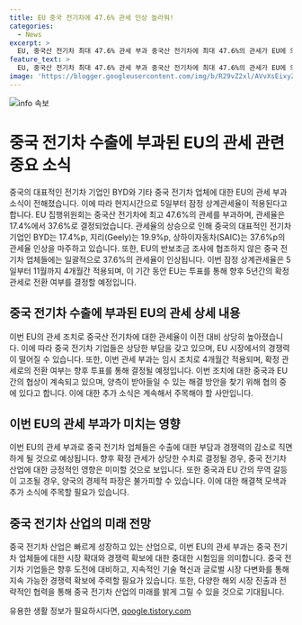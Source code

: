 ```yaml
---
title: EU 중국 전기차에 47.6% 관세 인상 놀라워!
categories:
  - News
excerpt: >
  EU, 중국산 전기차 최대 47.6% 관세 부과 중국산 전기차에 최대 47.6%의 관세가 EU에 의해 부과되었다. EU 집행위원회는 중국산 전기차에 잠정 상계관세율을 17.4%~37.6%로 결정했으며, 이는 이전 대비 소폭 하향됐다. BYD는 17.4%p, 지리(Geely)는 19.9%p, 상하이자동차(SAIC)는 37.6%p의 관세율이 인상될 것으로 전망되며, EU의 반보조금 조사에 협조하지 않은 중국 전기차 업체들에는 일괄적으로 37.6%의 관세율이 적용된다. 잠정 상계관세율은 5일부터 11월까지 4개월간 적용되며, 향후 5년간의 확정 관세로 전환 여부는 투표를 통해 결정될 예정이다. EU와 중국은 협상을 통해 해결 방안을 모색 중이다.
feature_text: >
  EU, 중국산 전기차 최대 47.6% 관세 부과 중국산 전기차에 최대 47.6%의 관세가 EU에 의해 부과되었다. EU 집행위원회는 중국산 전기차에 잠정 상계관세율을 17.4%~37.6%로 결정했으며, 이는 이전 대비 소폭 하향됐다. BYD는 17.4%p, 지리(Geely)는 19.9%p, 상하이자동차(SAIC)는 37.6%p의 관세율이 인상될 것으로 전망되며, EU의 반보조금 조사에 협조하지 않은 중국 전기차 업체들에는 일괄적으로 37.6%의 관세율이 적용된다. 잠정 상계관세율은 5일부터 11월까지 4개월간 적용되며, 향후 5년간의 확정 관세로 전환 여부는 투표를 통해 결정될 예정이다. EU와 중국은 협상을 통해 해결 방안을 모색 중이다.
image: 'https://blogger.googleusercontent.com/img/b/R29vZ2xl/AVvXsEixyZcFfHzMRdzZMjFBmAUKJYCLCGyLL1o632UiGVXcaFdKo_bkvkuCioo0uUKlGfBVcT3P84aROyZIXSBEx3Aw5nCQ3pTgDom1WDC4m8eifvWiAmWEEVb4x6G_l8C0QH225ldMjyaFvpxGEBGNO37VmDTDMHGhJPq73UglMfDca1-0aw/s1600/blogspot.png'
---
```


<p><img src="https://blogger.googleusercontent.com/img/b/R29vZ2xl/AVvXsEixyZcFfHzMRdzZMjFBmAUKJYCLCGyLL1o632UiGVXcaFdKo_bkvkuCioo0uUKlGfBVcT3P84aROyZIXSBEx3Aw5nCQ3pTgDom1WDC4m8eifvWiAmWEEVb4x6G_l8C0QH225ldMjyaFvpxGEBGNO37VmDTDMHGhJPq73UglMfDca1-0aw/s1600/blogspot.png" alt="info 속보" /></p>

<h1>중국 전기차 수출에 부과된 EU의 관세 관련 중요 소식</h1>

<p>중국의 대표적인 전기차 기업인 BYD와 기타 중국 전기차 업체에 대한 EU의 관세 부과 소식이 전해졌습니다. 이에 따라 현지시간으로 5일부터 잠정 상계관세율이 적용된다고 합니다. EU 집행위원회는 중국산 전기차에 최고 47.6%의 관세를 부과하며, 관세율은 17.4%에서 37.6%로 결정되었습니다. 관세율의 상승으로 인해 중국의 대표적인 전기차 기업인 BYD는 17.4%p, 지리(Geely)는 19.9%p, 상하이자동차(SAIC)는 37.6%p의 관세율 인상을 마주하고 있습니다. 또한, EU의 반보조금 조사에 협조하지 않은 중국 전기차 업체들에는 일괄적으로 37.6%의 관세율이 인상됩니다. 이번 잠정 상계관세율은 5일부터 11월까지 4개월간 적용되며, 이 기간 동안 EU는 투표를 통해 향후 5년간의 확정 관세로 전환 여부를 결정할 예정입니다.</p>

<p data-ke-size="size16"></p>

<h2 data-ke-size="size26">중국 전기차 수출에 부과된 EU의 관세 상세 내용</h2>

<p>이번 EU의 관세 조치로 중국산 전기차에 대한 관세율이 이전 대비 상당히 높아졌습니다. 이에 따라 중국 전기차 기업들은 상당한 부담을 갖고 있으며, EU 시장에서의 경쟁력이 떨어질 수 있습니다. 또한, 이번 관세 부과는 임시 조치로 4개월간 적용되며, 확정 관세로의 전환 여부는 향후 투표를 통해 결정될 예정입니다. 이번 조치에 대한 중국과 EU 간의 협상이 계속되고 있으며, 양측이 받아들일 수 있는 해결 방안을 찾기 위해 협의 중에 있다고 합니다. 이에 대한 추가 소식은 계속해서 주목해야 할 사안입니다.</p>

<p data-ke-size="size16"></p>

<h2 data-ke-size="size26">이번 EU의 관세 부과가 미치는 영향</h2>

<p>이번 EU의 관세 부과로 중국 전기차 업체들은 수출에 대한 부담과 경쟁력의 감소로 직면하게 될 것으로 예상됩니다. 향후 확정 관세가 상당한 수치로 결정될 경우, 중국 전기차 산업에 대한 긍정적인 영향은 미미할 것으로 보입니다. 또한 중국과 EU 간의 무역 갈등이 고조될 경우, 양국의 경제적 파장은 불가피할 수 있습니다. 이에 대한 해결책 모색과 추가 소식에 주목할 필요가 있습니다.</p>

<p data-ke-size="size16"></p>

<h2 data-ke-size="size26">중국 전기차 산업의 미래 전망</h2>

<p>중국 전기차 산업은 빠르게 성장하고 있는 산업으로, 이번 EU의 관세 부과는 중국 전기차 업체들에 대한 시장 확대와 경쟁력 확보에 대한 중대한 시험임을 의미합니다. 중국 전기차 기업들은 향후 도전에 대비하고, 지속적인 기술 혁신과 글로벌 시장 다변화를 통해 지속 가능한 경쟁력 확보에 주력할 필요가 있습니다. 또한, 다양한 해외 시장 진출과 전략적인 협력을 통해 중국 전기차 산업의 미래를 밝게 그릴 수 있을 것으로 기대됩니다.</p>

<p data-ke-size="size16"></p>
유용한 생활 정보가 필요하시다면, <a href="https://qoogle.tistory.com" rel="dofollow">qoogle.tistory.com</a>


